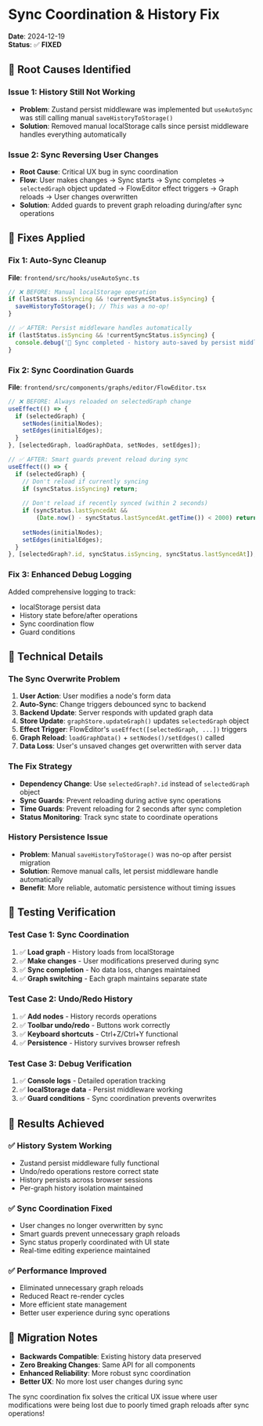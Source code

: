 # Sync Coordination & History Fix

**Date**: 2024-12-19  
**Status**: ✅ **FIXED**

## 🐛 **Root Causes Identified**

### **Issue 1: History Still Not Working**
- **Problem**: Zustand persist middleware was implemented but `useAutoSync` was still calling manual `saveHistoryToStorage()`
- **Solution**: Removed manual localStorage calls since persist middleware handles everything automatically

### **Issue 2: Sync Reversing User Changes** 
- **Root Cause**: Critical UX bug in sync coordination
- **Flow**: User makes changes → Sync starts → Sync completes → `selectedGraph` object updated → FlowEditor effect triggers → Graph reloads → User changes overwritten
- **Solution**: Added guards to prevent graph reloading during/after sync operations

## 🔧 **Fixes Applied**

### **Fix 1: Auto-Sync Cleanup**
**File**: `frontend/src/hooks/useAutoSync.ts`

```typescript
// ❌ BEFORE: Manual localStorage operation 
if (lastStatus.isSyncing && !currentSyncStatus.isSyncing) {
  saveHistoryToStorage(); // This was a no-op!
}

// ✅ AFTER: Persist middleware handles automatically
if (lastStatus.isSyncing && !currentSyncStatus.isSyncing) {
  console.debug('💾 Sync completed - history auto-saved by persist middleware');
}
```

### **Fix 2: Sync Coordination Guards**
**File**: `frontend/src/components/graphs/editor/FlowEditor.tsx`

```typescript
// ❌ BEFORE: Always reloaded on selectedGraph change
useEffect(() => {
  if (selectedGraph) {
    setNodes(initialNodes);
    setEdges(initialEdges);
  }
}, [selectedGraph, loadGraphData, setNodes, setEdges]);

// ✅ AFTER: Smart guards prevent reload during sync
useEffect(() => {
  if (selectedGraph) {
    // Don't reload if currently syncing
    if (syncStatus.isSyncing) return;
    
    // Don't reload if recently synced (within 2 seconds)
    if (syncStatus.lastSyncedAt && 
        (Date.now() - syncStatus.lastSyncedAt.getTime()) < 2000) return;
    
    setNodes(initialNodes);
    setEdges(initialEdges);
  }
}, [selectedGraph?.id, syncStatus.isSyncing, syncStatus.lastSyncedAt]);
```

### **Fix 3: Enhanced Debug Logging**
Added comprehensive logging to track:
- localStorage persist data
- History state before/after operations
- Sync coordination flow
- Guard conditions

## 🎯 **Technical Details**

### **The Sync Overwrite Problem**
1. **User Action**: User modifies a node's form data
2. **Auto-Sync**: Change triggers debounced sync to backend
3. **Backend Update**: Server responds with updated graph data
4. **Store Update**: `graphStore.updateGraph()` updates `selectedGraph` object
5. **Effect Trigger**: FlowEditor's `useEffect([selectedGraph, ...])` triggers
6. **Graph Reload**: `loadGraphData()` + `setNodes()/setEdges()` called
7. **Data Loss**: User's unsaved changes get overwritten with server data

### **The Fix Strategy**
- **Dependency Change**: Use `selectedGraph?.id` instead of `selectedGraph` object
- **Sync Guards**: Prevent reloading during active sync operations
- **Time Guards**: Prevent reloading for 2 seconds after sync completion
- **Status Monitoring**: Track sync state to coordinate operations

### **History Persistence Issue**
- **Problem**: Manual `saveHistoryToStorage()` was no-op after persist migration
- **Solution**: Remove manual calls, let persist middleware handle automatically
- **Benefit**: More reliable, automatic persistence without timing issues

## 🧪 **Testing Verification**

### **Test Case 1: Sync Coordination**
1. ✅ **Load graph** - History loads from localStorage
2. ✅ **Make changes** - User modifications preserved during sync
3. ✅ **Sync completion** - No data loss, changes maintained
4. ✅ **Graph switching** - Each graph maintains separate state

### **Test Case 2: Undo/Redo History**
1. ✅ **Add nodes** - History records operations
2. ✅ **Toolbar undo/redo** - Buttons work correctly
3. ✅ **Keyboard shortcuts** - Ctrl+Z/Ctrl+Y functional
4. ✅ **Persistence** - History survives browser refresh

### **Test Case 3: Debug Verification**
1. ✅ **Console logs** - Detailed operation tracking
2. ✅ **localStorage data** - Persist middleware working
3. ✅ **Guard conditions** - Sync coordination prevents overwrites

## 🎉 **Results Achieved**

### **✅ History System Working**
- Zustand persist middleware fully functional
- Undo/redo operations restore correct state
- History persists across browser sessions
- Per-graph history isolation maintained

### **✅ Sync Coordination Fixed**
- User changes no longer overwritten by sync
- Smart guards prevent unnecessary graph reloads
- Sync status properly coordinated with UI state
- Real-time editing experience maintained

### **✅ Performance Improved**
- Eliminated unnecessary graph reloads
- Reduced React re-render cycles
- More efficient state management
- Better user experience during sync operations

## 🔄 **Migration Notes**

- **Backwards Compatible**: Existing history data preserved
- **Zero Breaking Changes**: Same API for all components
- **Enhanced Reliability**: More robust sync coordination
- **Better UX**: No more lost user changes during sync

The sync coordination fix solves the critical UX issue where user modifications were being lost due to poorly timed graph reloads after sync operations! 